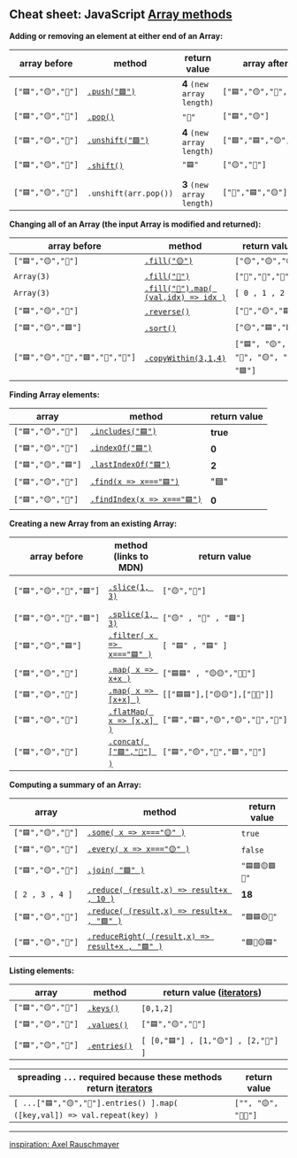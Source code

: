 ## Cheat sheet: JavaScript [Array methods](https://developer.mozilla.org/en-US/docs/Web/JavaScript/Reference/Global_Objects/Array) 

**Adding or removing an element at either end of an Array:** 

| array before | method | return value | array after |
|---|---|---|---|
|``["🟦","🟡","🔺"]``|[``.push("🟩")``](https://developer.mozilla.org/en-US/docs/Web/JavaScript/Reference/Global_Objects/Array/push)|**4** ``(new array length)``|``["🟦","🟡","🔺","🟩"]``|
|``["🟦","🟡","🔺"]``|[``.pop()``](https://developer.mozilla.org/en-US/docs/Web/JavaScript/Reference/Global_Objects/Array/pop)|``"🔺"``|``["🟦","🟡"]``|
|``["🟦","🟡","🔺"]``|[``.unshift("🟩")``](https://developer.mozilla.org/en-US/docs/Web/JavaScript/Reference/Global_Objects/Array/unshift)|**4** ``(new array length)``|``["🟩","🟦","🟡","🔺"]``|
|``["🟦","🟡","🔺"]``|[``.shift()``](https://developer.mozilla.org/en-US/docs/Web/JavaScript/Reference/Global_Objects/Array/shift)|``"🟦"``|``["🟡","🔺"]``|
|||||
|``["🟦","🟡","🔺"]``|``.unshift(arr.pop())``|**3** ``(new array length)``|``["🔺","🟦","🟡"]``|

**Changing all of an Array (the input Array is modified and returned):** 

| array before | method | return value |
|---|---|---|
|``["🟦","🟡","🔺"]``|[``.fill("🟡")``](https://developer.mozilla.org/en-US/docs/Web/JavaScript/Reference/Global_Objects/Array/fill)|``["🟡","🟡","🟡"]``|
|``Array(3)``|[``.fill("🔺")``](https://developer.mozilla.org/en-US/docs/Web/JavaScript/Reference/Global_Objects/Array/fill)|``["🔺","🔺","🔺"]``|
|``Array(3)``|[``.fill("🔺").map( (val,idx) => idx )``](https://developer.mozilla.org/en-US/docs/Web/JavaScript/Reference/Global_Objects/Array/fill)|``[ 0 , 1 , 2 ]``|
|``["🟦","🟡","🔺"]``|[``.reverse()``](https://developer.mozilla.org/en-US/docs/Web/JavaScript/Reference/Global_Objects/Array/reverse)|``["🔺","🟡","🟦"]``|
|``["🟦","🟡","🟩"]``|[``.sort()``](https://developer.mozilla.org/en-US/docs/Web/JavaScript/Reference/Global_Objects/Array/sort)|``["🟡","🟦","🟩"]``|
|``["🟦","🟡","🔺","🟩","🛑","🔴"]``|[``.copyWithin(3,1,4)``](https://developer.mozilla.org/en-US/docs/Web/JavaScript/Reference/Global_Objects/Array/copyWithin)|``["🟦", "🟡", "🔺", "🟡", "🔺", "🟩"]``|

**Finding Array elements:**  

| array | method | return value |
|---|---|---|
|``["🟦","🟡","🔺"]``|[``.includes("🟦")``](https://developer.mozilla.org/en-US/docs/Web/JavaScript/Reference/Global_Objects/Array/includes)|**true**|
|``["🟦","🟡","🔺"]``|[``.indexOf("🟦")``](https://developer.mozilla.org/en-US/docs/Web/JavaScript/Reference/Global_Objects/Array/indexof)|**0**|
|``["🟦","🟡","🟦"]``|[``.lastIndexOf("🟦")``](https://developer.mozilla.org/en-US/docs/Web/JavaScript/Reference/Global_Objects/Array/lastindexof)|**2**|
|``["🟦","🟡","🔺"]``|[``.find(x => x==="🟦")``](https://developer.mozilla.org/en-US/docs/Web/JavaScript/Reference/Global_Objects/Array/find)|"🟦"|
|``["🟦","🟡","🔺"]``|[``.findIndex(x => x==="🟦")``](https://developer.mozilla.org/en-US/docs/Web/JavaScript/Reference/Global_Objects/Array/findIndex)|**0**|

**Creating a new Array from an existing Array:**

| array before | method (links to MDN) | return value | array after |
|---|---|---|---|
|``["🟦","🟡","🔺","🟩"]``|[``.slice(1, 3)``](https://developer.mozilla.org/en-US/docs/Web/JavaScript/Reference/Global_Objects/Array/slice)|``["🟡","🔺"]``| ["🟦", "🟡", "🔺", "🟩"]|
|``["🟦","🟡","🔺","🟩"]``|[``.splice(1, 3)``](https://developer.mozilla.org/en-US/docs/Web/JavaScript/Reference/Global_Objects/Array/splice)|``["🟡" , "🔺" , "🟩"]``|["🟦"]|
|``["🟦","🟡","🟦"]``|[``.filter( x => x==="🟦" )``](https://developer.mozilla.org/en-US/docs/Web/JavaScript/Reference/Global_Objects/Array/filter)|``[ "🟦" , "🟦" ]``|``["🟦", "🟡", "🟦"]``|
|``["🟦","🟡","🔺"]``|[``.map( x => x+x )``](https://developer.mozilla.org/en-US/docs/Web/JavaScript/Reference/Global_Objects/Array/map)|``["🟦🟦" , "🟡🟡","🔺🔺"]``|``["🟦","🟡","🔺"]``|
|``["🟦","🟡","🔺"]``|[``.map( x => [x+x] )``](https://developer.mozilla.org/en-US/docs/Web/JavaScript/Reference/Global_Objects/Array/map)|``[["🟦🟦"],["🟡🟡"],["🔺🔺"]]``|``["🟦","🟡","🔺"]``|
|``["🟦","🟡","🔺"]``|[``.flatMap( x => [x,x] )``](https://developer.mozilla.org/en-US/docs/Web/JavaScript/Reference/Global_Objects/Array/FlatMap)|``["🟦","🟦","🟡","🟡","🔺","🔺"]``|``["🟦","🟡","🔺"]``|
|``["🟦","🟡","🔺"]``|[``.concat( ["🟩","🔴"] )``](https://developer.mozilla.org/en-US/docs/Web/JavaScript/Reference/Global_Objects/Array/concat)|``["🟦","🟡","🔺","🟩","🔴"]``|``["🟦","🟡","🔺"]``|

**Computing a summary of an Array:**  

| array | method | return value|
|---|---|---|
|``["🟦","🟡","🔺"]``|[``.some( x => x==="🟡" )``](https://developer.mozilla.org/en-US/docs/Web/JavaScript/Reference/Global_Objects/Array/some)|``true``|
|``["🟦","🟡","🔺"]``|[``.every( x => x==="🟡" )``](https://developer.mozilla.org/en-US/docs/Web/JavaScript/Reference/Global_Objects/Array/every)|``false``|
|``["🟦","🟡","🔺"]``|[``.join( "🟩" )``](https://developer.mozilla.org/en-US/docs/Web/JavaScript/Reference/Global_Objects/Array/join)|``"🟦🟩🟡🟩🔺"``|
|``[ 2 , 3 , 4 ]``|[``.reduce( (result,x) => result+x , 10 )``](https://developer.mozilla.org/en-US/docs/Web/JavaScript/Reference/Global_Objects/Array/reduce)|**18**|
|``["🟦","🟡","🔺"]``|[``.reduce( (result,x) => result+x , "🟩" )``](https://developer.mozilla.org/en-US/docs/Web/JavaScript/Reference/Global_Objects/Array/reduce)|``"🟩🟦🟡🔺"``|
|``["🟦","🟡","🔺"]``|[``.reduceRight( (result,x) => result+x , "🟩" )``](https://developer.mozilla.org/en-US/docs/Web/JavaScript/Reference/Global_Objects/Array/reduceright)|``"🟩🔺🟡🟦"``|

**Listing elements:**  

| array | method | return value ([iterators](https://developer.mozilla.org/en-US/docs/Web/JavaScript/Guide/Iterators_and_Generators#iterators)) |
|---|---|---|
|``["🟦","🟡","🔺"]``|[``.keys()``](https://developer.mozilla.org/en-US/docs/Web/JavaScript/Reference/Global_Objects/Array/keys)|``[0,1,2]``|
|``["🟦","🟡","🔺"]``|[``.values()``](https://developer.mozilla.org/en-US/docs/Web/JavaScript/Reference/Global_Objects/Array/values)|``["🟦","🟡","🔺"]``|
|``["🟦","🟡","🔺"]``|[``.entries()``](https://developer.mozilla.org/en-US/docs/Web/JavaScript/Reference/Global_Objects/Array/entries)|``[ [0,"🟦"] , [1,"🟡"] , [2,"🔺"] ]``|

| spreading `...` required because these methods return [iterators](https://developer.mozilla.org/en-US/docs/Web/JavaScript/Guide/Iterators_and_Generators#iterators)| return value |
|---|---|
|``[ ...["🟦","🟡","🔺"].entries() ].map( ([key,val]) => val.repeat(key) )``|``["", "🟡", "🔺🔺"]``|

<hr>

[inspiration: Axel Rauschmayer](https://gist.github.com/rauschma/6cdeb4af7586aa03baed2f925e0a084b)
